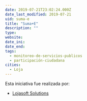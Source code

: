 ```yaml
---
date: 2019-07-21T23:02:24.000Z
date_last_modified: 2019-07-21
uid: suma-e
title: "Suma+E"
description: ""
type: 
website: 
date_ini: 
date_end: 
tags:
  - monitoreo-de-servicios-publicos
  - participación-ciudadana
cities: 
  - Loja
---
```


Esta iniciativa fue realizada por:

- [Lojasoft Solutions](/i/lojasoft-solutions.html)
